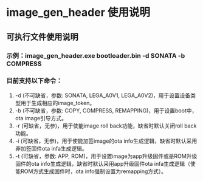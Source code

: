 # image_gen_header 使用说明 #
## 可执行文件使用说明 ##
### 示例：image_gen_header.exe bootloader.bin -d SONATA -b COMPRESS
### 目前支持以下命令：
1. -d (不可缺省，参数: SONATA, LEGA_A0V1, LEGA_A0V2)，用于设置设备类型用于生成相应的image_token。 
2. -b (不可缺省，参数: COPY, COMPRESS, REMAPPING)，用于设置boot中，ota image引导方式。 
3. -r (可缺省，无参)，用于使能image roll back功能，缺省时默认关闭roll back功能。
4. -i (可缺省，无参)，用于使能加签image的ota info生成逻辑，缺省时默认采用非加签固件ota infa生成逻辑。
5. -t (可缺省，参数: APP, ROM)，用于设置image为app升级固件或是ROM升级固件的ota info生成逻辑，缺省时默认采用app升级固件ota infa生成逻辑（使能ROM方式生成固件时，ota info强制设置为remapping方式）。
